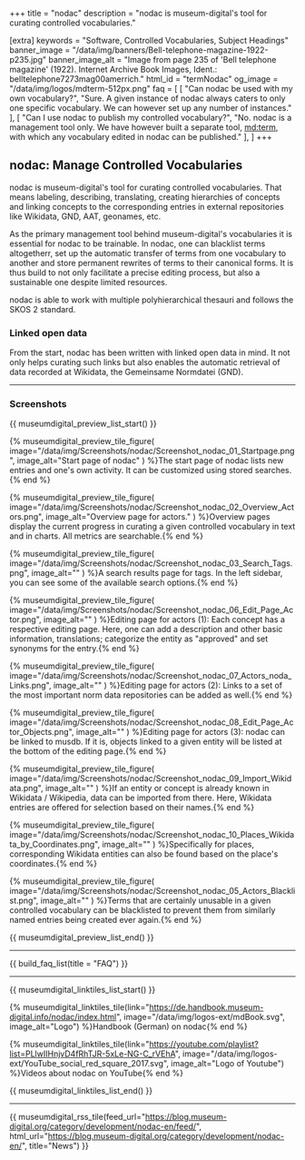+++
title = "nodac"
description = "nodac is museum-digital's tool for curating controlled vocabularies."

[extra]
keywords = "Software, Controlled Vocabularies, Subject Headings"
banner_image = "/data/img/banners/Bell-telephone-magazine-1922-p235.jpg"
banner_image_alt = "Image from page 235 of 'Bell telephone magazine' (1922). Internet Archive Book Images, Ident.: belltelephone7273mag00amerrich."
html_id = "termNodac"
og_image = "/data/img/logos/mdterm-512px.png"
faq = [
    [
        "Can nodac be used with my own vocabulary?",
        "Sure. A given instance of nodac always caters to only one specific vocabulary. We can however set up any number of instances."
    ],
    [
        "Can I use nodac to publish my controlled vocabulary?",
        "No. nodac is a management tool only. We have however built a separate tool, [md:term](/software/term), with which any vocabulary edited in nodac can be published."
    ],
]
+++

## nodac: Manage Controlled Vocabularies

nodac is museum-digital's tool for curating controlled vocabularies. That means labeling, describing, translating, creating hierarchies of concepts and linking concepts to the corresponding entries in external repositories like Wikidata, GND, AAT, geonames, etc.

As the primary management tool behind museum-digital's vocabularies it is essential for nodac to be trainable. In nodac, one can blacklist terms altogetherr, set up the automatic transfer of terms from one vocabulary to another and store permanent rewrites of terms to their canonical forms. It is thus build to not only facilitate a precise editing process, but also a sustainable one despite limited resources.

nodac is able to work with multiple polyhierarchical thesauri and follows the SKOS 2 standard.

### Linked open data

From the start, nodac has been written with linked open data in mind. It not only helps curating such links but also enables the automatic retrieval of data recorded at Wikidata, the Gemeinsame Normdatei (GND).

----

### Screenshots

{{ museumdigital_preview_list_start() }}

{% museumdigital_preview_tile_figure(
    image="/data/img/Screenshots/nodac/Screenshot_nodac_01_Startpage.png",
    image_alt="Start page of nodac"
    ) %}The start page of nodac lists new entries and one's own activity. It can be customized using stored searches.{% end %}

{% museumdigital_preview_tile_figure(
    image="/data/img/Screenshots/nodac/Screenshot_nodac_02_Overview_Actors.png",
    image_alt="Overview page for actors."
    ) %}Overview pages display the current progress in curating a given controlled vocabulary in text and in charts. All metrics are searchable.{% end %}

{% museumdigital_preview_tile_figure(
    image="/data/img/Screenshots/nodac/Screenshot_nodac_03_Search_Tags.png",
    image_alt=""
    ) %}A search results page for tags. In the left sidebar, you can see some of the available search options.{% end %}

{% museumdigital_preview_tile_figure(
    image="/data/img/Screenshots/nodac/Screenshot_nodac_06_Edit_Page_Actor.png",
    image_alt=""
    ) %}Editing page for actors (1): Each concept has a respective editing page. Here, one can add a description and other basic information, translations; categorize the entity as "approved" and set synonyms for the entry.{% end %}

{% museumdigital_preview_tile_figure(
    image="/data/img/Screenshots/nodac/Screenshot_nodac_07_Actors_noda_Links.png",
    image_alt=""
    ) %}Editing page for actors (2): Links to a set of the most important norm data repositories can be added as well.{% end %}

{% museumdigital_preview_tile_figure(
    image="/data/img/Screenshots/nodac/Screenshot_nodac_08_Edit_Page_Actor_Objects.png",
    image_alt=""
    ) %}Editing page for actors (3): nodac can be linked to musdb. If it is, objects linked to a given entity will be listed at the bottom of the editing page.{% end %}

{% museumdigital_preview_tile_figure(
    image="/data/img/Screenshots/nodac/Screenshot_nodac_09_Import_Wikidata.png",
    image_alt=""
    ) %}If an entity or concept is already known in Wikidata / Wikipedia, data can be imported from there. Here, Wikidata entries are offered for selection based on their names.{% end %}

{% museumdigital_preview_tile_figure(
    image="/data/img/Screenshots/nodac/Screenshot_nodac_10_Places_Wikidata_by_Coordinates.png",
    image_alt=""
    ) %}Specifically for places, corresponding Wikidata entities can also be found based on the place's coordinates.{% end %}

{% museumdigital_preview_tile_figure(
    image="/data/img/Screenshots/nodac/Screenshot_nodac_05_Actors_Blacklist.png",
    image_alt=""
    ) %}Terms that are certainly unusable in a given controlled vocabulary can be blacklisted to prevent them from similarly named entries being created ever again.{% end %}

{{ museumdigital_preview_list_end() }}

----

{{ build_faq_list(title = "FAQ") }}

----

{{ museumdigital_linktiles_list_start() }}

{% museumdigital_linktiles_tile(link="https://de.handbook.museum-digital.info/nodac/index.html",
    image="/data/img/logos-ext/mdBook.svg",
    image_alt="Logo") %}Handbook (German) on nodac{% end %}

{% museumdigital_linktiles_tile(link="https://youtube.com/playlist?list=PLlwIIHnjvD4fRhTJR-5xLe-NG-C_rVEhA",
    image="/data/img/logos-ext/YouTube_social_red_square_2017.svg",
    image_alt="Logo of Youtube") %}Videos about nodac on YouTube{% end %}

{{ museumdigital_linktiles_list_end() }}

----

{{ museumdigital_rss_tile(feed_url="https://blog.museum-digital.org/category/development/nodac-en/feed/",
    html_url="https://blog.museum-digital.org/category/development/nodac-en/",
    title="News") }}
